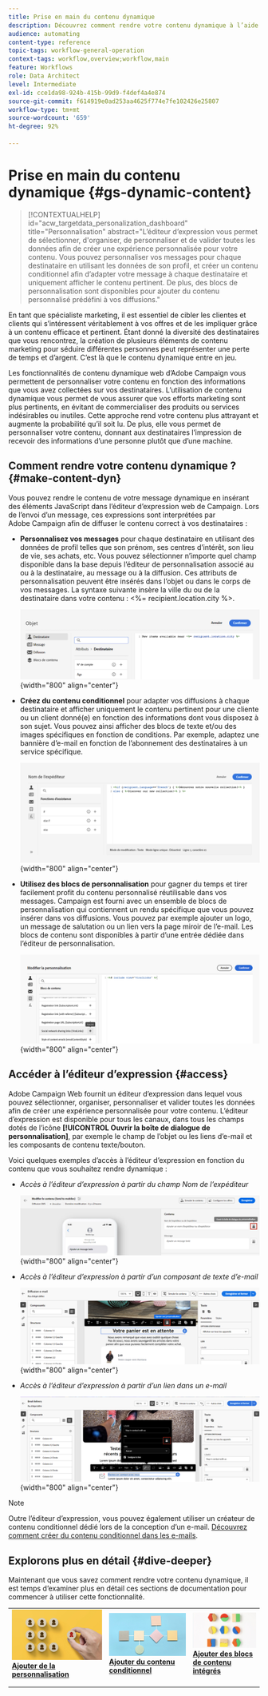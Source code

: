 ```yaml
---
title: Prise en main du contenu dynamique
description: Découvrez comment rendre votre contenu dynamique à l’aide de la personnalisation, du contenu conditionnel et des blocs de contenu intégrés.
audience: automating
content-type: reference
topic-tags: workflow-general-operation
context-tags: workflow,overview;workflow,main
feature: Workflows
role: Data Architect
level: Intermediate
exl-id: cce1da98-924b-415b-99d9-f4def4a4e874
source-git-commit: f614919e0ad253aa4625f774e7fe102426e25807
workflow-type: tm+mt
source-wordcount: '659'
ht-degree: 92%

---
```


# Prise en main du contenu dynamique {#gs-dynamic-content}

>[!CONTEXTUALHELP]
>id="acw_targetdata_personalization_dashboard"
>title="Personnalisation"
>abstract="L’éditeur d’expression vous permet de sélectionner, d&#39;organiser, de personnaliser et de valider toutes les données afin de créer une expérience personnalisée pour votre contenu. Vous pouvez personnaliser vos messages pour chaque destinataire en utilisant les données de son profil, et créer un contenu conditionnel afin d’adapter votre message à chaque destinataire et uniquement afficher le contenu pertinent. De plus, des blocs de personnalisation sont disponibles pour ajouter du contenu personnalisé prédéfini à vos diffusions."

En tant que spécialiste marketing, il est essentiel de cibler les clientes et clients qui s’intéressent véritablement à vos offres et de les impliquer grâce à un contenu efficace et pertinent. Étant donné la diversité des destinataires que vous rencontrez, la création de plusieurs éléments de contenu marketing pour séduire différentes personnes peut représenter une perte de temps et d’argent. C’est là que le contenu dynamique entre en jeu.

Les fonctionnalités de contenu dynamique web d’Adobe Campaign vous permettent de personnaliser votre contenu en fonction des informations que vous avez collectées sur vos destinataires. L’utilisation de contenu dynamique vous permet de vous assurer que vos efforts marketing sont plus pertinents, en évitant de commercialiser des produits ou services indésirables ou inutiles. Cette approche rend votre contenu plus attrayant et augmente la probabilité qu’il soit lu. De plus, elle vous permet de personnaliser votre contenu, donnant aux destinataires l’impression de recevoir des informations d’une personne plutôt que d’une machine.

## Comment rendre votre contenu dynamique ? {#make-content-dyn}

Vous pouvez rendre le contenu de votre message dynamique en insérant des éléments JavaScript dans l’éditeur d’expression web de Campaign. Lors de l’envoi d’un message, ces expressions sont interprétées par Adobe Campaign afin de diffuser le contenu correct à vos destinataires :

* **Personnalisez vos messages** pour chaque destinataire en utilisant des données de profil telles que son prénom, ses centres d’intérêt, son lieu de vie, ses achats, etc. Vous pouvez sélectionner n’importe quel champ disponible dans la base depuis l’éditeur de personnalisation associé au ou à la destinataire, au message ou à la diffusion. Ces attributs de personnalisation peuvent être insérés dans l’objet ou dans le corps de vos messages. La syntaxe suivante insère la ville du ou de la destinataire dans votre contenu : &lt;%= recipient.location.city %>.

  ![](assets/perso-subject-line.png){width="800" align="center"}

* **Créez du contenu conditionnel** pour adapter vos diffusions à chaque destinataire et afficher uniquement le contenu pertinent pour une cliente ou un client donné(e) en fonction des informations dont vous disposez à son sujet. Vous pouvez ainsi afficher des blocs de texte et/ou des images spécifiques en fonction de conditions. Par exemple, adaptez une bannière d’e-mail en fonction de l’abonnement des destinataires à un service spécifique.

  ![](assets/condition-sample.png){width="800" align="center"}

* **Utilisez des blocs de personnalisation** pour gagner du temps et tirer facilement profit du contenu personnalisé réutilisable dans vos messages. Campaign est fourni avec un ensemble de blocs de personnalisation qui contiennent un rendu spécifique que vous pouvez insérer dans vos diffusions. Vous pouvez par exemple ajouter un logo, un message de salutation ou un lien vers la page miroir de l’e-mail. Les blocs de contenu sont disponibles à partir d’une entrée dédiée dans l’éditeur de personnalisation.

  ![](assets/content-blocks.png){width="800" align="center"}

## Accéder à l’éditeur d’expression {#access}

Adobe Campaign Web fournit un éditeur d’expression dans lequel vous pouvez sélectionner, organiser, personnaliser et valider toutes les données afin de créer une expérience personnalisée pour votre contenu. L’éditeur d’expression est disponible pour tous les canaux, dans tous les champs dotés de l’icône **[!UICONTROL Ouvrir la boîte de dialogue de personnalisation]**, par exemple le champ de l’objet ou les liens d’e-mail et les composants de contenu texte/bouton.

Voici quelques exemples d’accès à l’éditeur d’expression en fonction du contenu que vous souhaitez rendre dynamique :

* *Accès à l’éditeur d’expression à partir du champ Nom de l’expéditeur*

  ![](assets/expression-editor-access.png){width="800" align="center"}

* *Accès à l’éditeur d’expression à partir d’un composant de texte d’e-mail*

  ![](assets/expression-editor-access-email.png){width="800" align="center"}

* *Accès à l’éditeur d’expression à partir d’un lien dans un e-mail*

  ![](assets/perso-link-insert-icon.png){width="800" align="center"}

>[!NOTE]
>
>Outre l’éditeur d’expression, vous pouvez également utiliser un créateur de contenu conditionnel dédié lors de la conception d’un e-mail. [Découvrez comment créer du contenu conditionnel dans les e-mails](conditions.md).

## Explorons plus en détail {#dive-deeper}

Maintenant que vous savez comment rendre votre contenu dynamique, il est temps d’examiner plus en détail ces sections de documentation pour commencer à utiliser cette fonctionnalité.

<table style="table-layout:fixed"><tr style="border: 0;">
<td>
<a href="personalize.md">
<img alt="Personnaliser le contenu" src="assets/do-not-localize/dynamic-personalization.jpg">
</a>
<div>
<a href="personalize.md"><strong>Ajouter de la personnalisation</strong></a>
</div>
<p>
</td>
<td>
<a href="conditions.md">
<img alt="Lead" src="assets/do-not-localize/dynamic-conditional.jpg">
</a>
<div><a href="conditions.md"><strong>Ajouter du contenu conditionnel</strong>
</div>
<p>
</td>
<td>
<a href="content-blocks.md">
<img alt="Peu fréquent" src="assets/do-not-localize/dynamic-content-blocks.jpg">
</a>
<div>
<a href="content-blocks.md"><strong>Ajouter des blocs de contenu intégrés</strong></a>
</div>
<p></td>
</tr></table>
